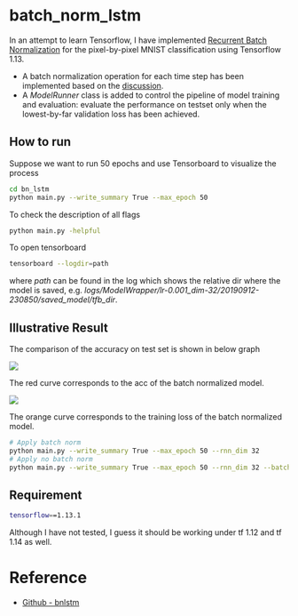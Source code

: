 # batch_norm_lstm


In an attempt to learn Tensorflow, I have implemented 
[Recurrent Batch Normalization](https://arxiv.org/abs/1603.09025)
 for the pixel-by-pixel MNIST classification using Tensorflow 1.13.
- A batch normalization operation for each time step has been implemented based on 
the [discussion](https://github.com/OlavHN/bnlstm/issues/7).
- A *ModelRunner* class is added to control the pipeline of model 
training and evaluation: evaluate the performance on testset only when the lowest-by-far
 validation loss has been achieved.

## How to run

Suppose we want to run 50 epochs and use Tensorboard to 
visualize the process

```bash
cd bn_lstm
python main.py --write_summary True --max_epoch 50
```

To check the description of all flags
```bash
python main.py -helpful
```

To open tensorboard
```bash
tensorboard --logdir=path
```

where *path* can be found in the log which shows the relative dir where the model is saved, e.g. 
*logs/ModelWrapper/lr-0.001_dim-32/20190912-230850/saved_model/tfb_dir*.


## Illustrative Result

The comparison of the accuracy on test set is shown in below graph


<img src="http://github.com/iLampard/batch_norm_lstm/figure/acc.png">

The red curve corresponds to the acc of the batch normalized model.


<img src="http://github.com/iLampard/batch_norm_lstm/figure/loss.png">

The orange curve corresponds to the training loss of the batch normalized model.
```bash
# Apply batch norm 
python main.py --write_summary True --max_epoch 50 --rnn_dim 32
# Apply no batch norm
python main.py --write_summary True --max_epoch 50 --rnn_dim 32 --batch_norm False
```




## Requirement

```bash
tensorflow==1.13.1
```

Although I have not tested, I guess it should be working under tf 1.12 and tf 1.14 as well.

# Reference
- [Github - bnlstm](https://github.com/OlavHN/bnlstm)